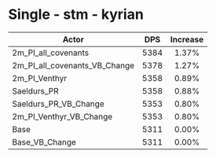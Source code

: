 # Single - stm - kyrian
| Actor | DPS | Increase |
|---|:---:|:---:|
|2m_PI_all_covenants|5384|1.37%|
|2m_PI_all_covenants_VB_Change|5378|1.27%|
|2m_PI_Venthyr|5358|0.89%|
|Saeldurs_PR|5358|0.88%|
|Saeldurs_PR_VB_Change|5353|0.80%|
|2m_PI_Venthyr_VB_Change|5353|0.80%|
|Base|5311|0.00%|
|Base_VB_Change|5311|0.00%|

